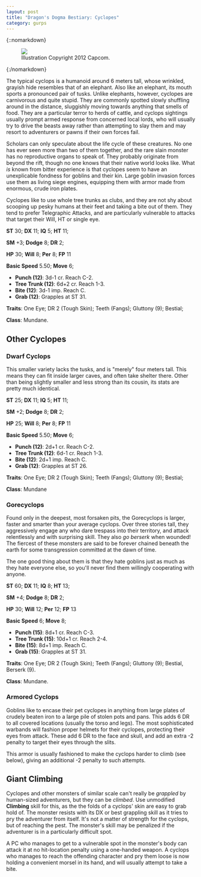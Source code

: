 ```yaml
---
layout: post
title: "Dragon's Dogma Bestiary: Cyclopes"
category: gurps
---
```


{::nomarkdown}
<figure>
  <img src="{{ "/assets/DDENEMIES.jpg" | absolute_url }}"/>
  <figcaption>Illustration Copyright 2012 Capcom.</figcaption>
</figure>
{:/nomarkdown}

The typical cyclops is a humanoid around 6 meters tall, whose wrinkled, grayish
hide resembles that of an elephant. Also like an elephant, its mouth sports a
pronounced pair of tusks. Unlike elephants, however, cyclopes are carnivorous
and quite stupid. They are commonly spotted slowly shuffling around in the
distance, sluggishly moving towards anything that smells of food. They are a
particular terror to herds of cattle, and cyclops sightings usually prompt armed
response from concerned local lords, who will usually try to drive the beasts
away rather than attempting to slay them and may resort to adventurers or pawns
if their own forces fail.

Scholars can only speculate about the life cycle of these creatures. No one has
ever seen more than two of them together, and the rare slain monster has no
reproductive organs to speak of. They probably originate from beyond the rift,
though no one knows that their native world looks like. What _is_ known from
bitter experience is that cyclopes seem to have an unexplicable fondness for
goblins and their kin. Large goblin invasion forces use them as living siege
engines, equipping them with armor made from enormous, crude iron plates.

Cyclopes like to use whole tree trunks as clubs, and they are not shy about
scooping up pesky humans at their feet and taking a bite out of them. They tend
to prefer Telegraphic Attacks, and are particularly vulnerable to attacks that
target their Will, HT or single eye.

**ST** 30; **DX** 11; **IQ** 5; **HT** 11;

**SM** +3; **Dodge** 8; **DR** 2;

**HP** 30; **Will** 8; **Per** 8; **FP** 11

**Basic Speed** 5.50; **Move** 6;

- **Punch (12)**: 3d-1 cr. Reach C-2.
- **Tree Trunk (12)**: 6d+2 cr. Reach 1-3.
- **Bite (12)**: 3d-1 imp. Reach C.
- **Grab (12)**: Grapples at ST 31.

**Traits**: One Eye; DR 2 (Tough Skin); Teeth (Fangs); Gluttony (9); Bestial;

**Class**: Mundane.

## Other Cyclopes

### Dwarf Cyclops

This smaller variety lacks the tusks, and is "merely" four meters tall. This
means they can fit inside larger caves, and often take shelter there. Other than
being slightly smaller and less strong than its cousin, its stats are pretty
much identical.

**ST** 25; **DX** 11; **IQ** 5; **HT** 11;

**SM** +2; **Dodge** 8; **DR** 2;

**HP** 25; **Will** 8; **Per** 8; **FP** 11

**Basic Speed** 5.50; **Move** 6;

- **Punch (12)**: 2d+1 cr. Reach C-2.
- **Tree Trunk (12)**:  6d-1 cr. Reach 1-3.
- **Bite (12)**: 2d+1 imp. Reach C.
- **Grab (12)**: Grapples at ST 26.

**Traits**: One Eye; DR 2 (Tough Skin); Teeth (Fangs); Gluttony (9); Bestial;

**Class**: Mundane

### Gorecyclops

Found only in the deepest, most forsaken pits, the Gorecyclops is larger, faster
and smarter than your average cyclops. Over three stories tall, they
aggressively engage any who dare trespass into their territory, and attack
relentlessly and with surprising skill. They also _go berserk_ when wounded! The
fiercest of these monsters are said to be forever chained beneath the earth for
some transgression committed at the dawn of time.

The one good thing about them is that they hate goblins just as much as they
hate everyone else, so you'll never find them willingly cooperating with anyone.


**ST** 60; **DX** 11; **IQ** 8; **HT** 13;

**SM** +4; **Dodge** 8; **DR** 2;

**HP** 30; **Will** 12; **Per** 12; **FP** 13

**Basic Speed** 6; **Move** 8;

- **Punch (15)**: 8d+1 cr. Reach C-3.
- **Tree Trunk (15)**: 10d+1 cr. Reach 2-4.
- **Bite (15)**: 8d+1 imp. Reach C.
- **Grab (15)**: Grapples at ST 31.

**Traits**: One Eye; DR 2 (Tough Skin); Teeth (Fangs); Gluttony (9); Bestial,
Berserk (9).

**Class**: Mundane.

### Armored Cyclops

Goblins like to encase their pet cyclopes in anything from large plates of
crudely beaten iron to a large pile of stolen pots and pans. This adds 6 DR to
all covered locations (usually the torso and legs). The most sophisticated
warbands will fashion proper helmets for their cyclopes, protecting their eyes
from attack. These add 6 DR to the face and skull, and add an extra -2 penalty
to target their eyes through the slits.

This armor is usually fashioned to make the cyclops harder to climb (see below),
giving an additional -2 penalty to such attempts.

## Giant Climbing

Cyclopes and other monsters of similar scale can't really be _grappled_ by
human-sized adventurers, but they can be _climbed_. Use unmodified **Climbing**
skill for this, as the the folds of a cyclops' skin are easy to grab hold
of. The monster resists with its DX or best grappling skill as it tries to pry
the adventurer from itself. It's not a matter of strength for the cyclops, but
of reaching the pest. The monster's skill may be penalized if the adventurer is
in a particularly difficult spot.

A PC who manages to get to a vulnerable spot in the monster's body can attack it
at no hit-location penalty using a one-handed weapon. A cyclops who manages to
reach the offending character and pry them loose is now holding a convenient
morsel in its hand, and will usually attempt to take a bite.
